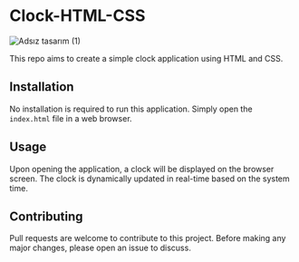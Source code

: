 # Clock-HTML-CSS
![Adsız tasarım (1)](https://github.com/Batuhanbyr/Clock-HTML-CSS/assets/95686987/9ed488bd-acf8-4ac7-9b5a-57d55d2035d6)


This repo aims to create a simple clock application using HTML and CSS.

## Installation

No installation is required to run this application. Simply open the `index.html` file in a web browser.

## Usage

Upon opening the application, a clock will be displayed on the browser screen. The clock is dynamically updated in real-time based on the system time.

## Contributing

Pull requests are welcome to contribute to this project. Before making any major changes, please open an issue to discuss.

